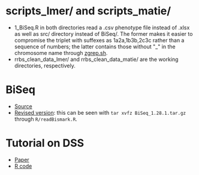 # scripts_lmer/ and scripts_matie/

* 1_BiSeq.R in both directories read a .csv phenotype file instead of .xlsx as well as src/ directory instead of BiSeq/. The former makes it easier to compromise the triplet with suffexes as 1a2a,1b3b,2c3c rather than a sequence of numbers; the latter contains those without "_" in the chromosome name through [zgrep.sh](zgrep.sh).
* rrbs_clean_data_lmer/ and rrbs_clean_data_matie/ are the working directories, respectively.

# BiSeq

* [Source](https://www.bioconductor.org/packages/release/bioc/src/contrib/BiSeq_1.28.0.tar.gz)
* [Revised version](BiSeq_1.28.1.tar.gz): this can be seen with `tar xvfz BiSeq_1.28.1.tar.gz` through `R/readBismark.R`.

# Tutorial on DSS

* [Paper](https://doi.org/10.1007/s40484-019-0183-8)
* [R code](https://static-content.springer.com/esm/art%3A10.1007%2Fs40484-019-0183-8/MediaObjects/40484_2019_183_MOESM2_ESM.zip)
